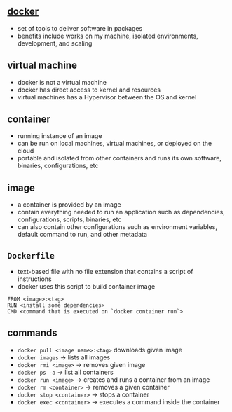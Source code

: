 ## [docker](https://devopswithdocker.com/)
- set of tools to deliver software in packages
- benefits include works on my machine, isolated environments, development, and scaling
## virtual machine
- docker is not a virtual machine
- docker has direct access to kernel and resources
- virtual machines has a Hypervisor between the OS and kernel
## container
- running instance of an image
- can be run on local machines, virtual machines, or deployed on the cloud
- portable and isolated from other containers and runs its own software, binaries, configurations, etc
## image
- a container is provided by an image
- contain everything needed to run an application such as dependencies, configurations, scripts, binaries, etc
- can also contain other configurations such as environment variables, default command to run, and other metadata

## `Dockerfile`
- text-based file with no file extension that contains a script of instructions
- docker uses this script to build container image
```
FROM <image>:<tag>
RUN <install some dependencies>
CMD <command that is executed on `docker container run`>
```
## commands
- `docker pull <image name>:<tag>` downloads given image
- `docker images` -> lists all images
- `docker rmi <image>` -> removes given image
- `docker ps -a` -> list all containers
- `docker run <image>` -> creates and runs a container from an image
- `docker rm <container>` -> removes a given  container
- `docker stop <container>` -> stops a container
- `docker exec <container>` -> executes a command inside the container